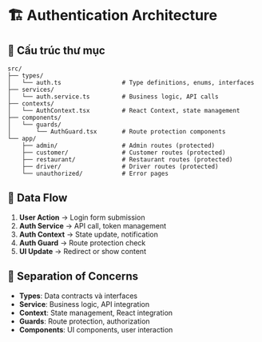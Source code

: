 # 🏗️ Authentication Architecture

## 📁 Cấu trúc thư mục
```
src/
├── types/
│   └── auth.ts                 # Type definitions, enums, interfaces
├── services/
│   └── auth.service.ts         # Business logic, API calls
├── contexts/
│   └── AuthContext.tsx         # React Context, state management
├── components/
│   └── guards/
│       └── AuthGuard.tsx       # Route protection components
└── app/
    ├── admin/                  # Admin routes (protected)
    ├── customer/               # Customer routes (protected)
    ├── restaurant/             # Restaurant routes (protected)
    ├── driver/                 # Driver routes (protected)
    └── unauthorized/           # Error pages
```

## 🔄 Data Flow
1. **User Action** → Login form submission
2. **Auth Service** → API call, token management
3. **Auth Context** → State update, notification
4. **Auth Guard** → Route protection check
5. **UI Update** → Redirect or show content

## 🎯 Separation of Concerns
- **Types**: Data contracts và interfaces
- **Service**: Business logic, API integration
- **Context**: State management, React integration
- **Guards**: Route protection, authorization
- **Components**: UI components, user interaction

